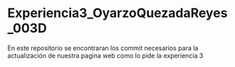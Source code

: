 # Experiencia3_OyarzoQuezadaReyes_003D
En este repositorio se encontraran los commit necesarios para la actualización de nuestra pagina web como lo pide la experiencia 3
